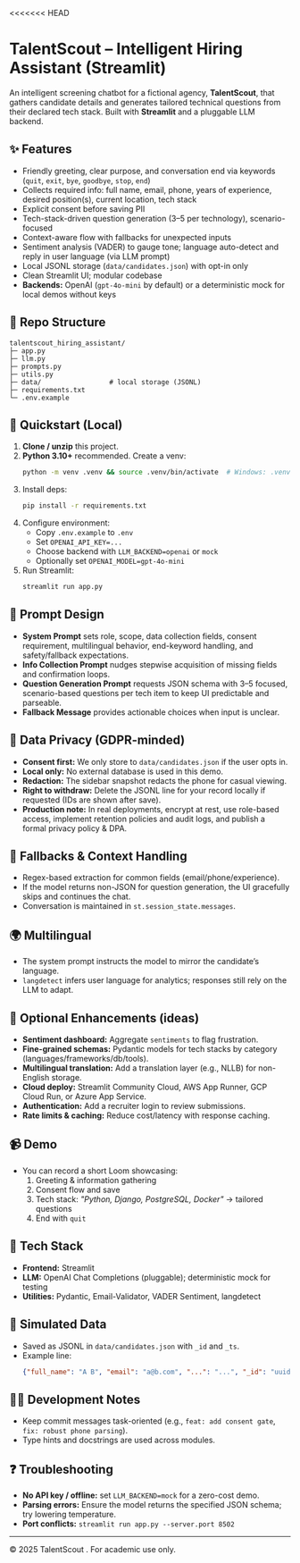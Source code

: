<<<<<<< HEAD
# TalentScout – Intelligent Hiring Assistant (Streamlit)

An intelligent screening chatbot for a fictional agency, **TalentScout**, that gathers candidate details and generates tailored technical questions from their declared tech stack. Built with **Streamlit** and a pluggable LLM backend.

## ✨ Features
- Friendly greeting, clear purpose, and conversation end via keywords (`quit`, `exit`, `bye`, `goodbye`, `stop`, `end`)
- Collects required info: full name, email, phone, years of experience, desired position(s), current location, tech stack
- Explicit consent before saving PII
- Tech-stack-driven question generation (3–5 per technology), scenario-focused
- Context-aware flow with fallbacks for unexpected inputs
- Sentiment analysis (VADER) to gauge tone; language auto-detect and reply in user language (via LLM prompt)
- Local JSONL storage (`data/candidates.json`) with opt-in only
- Clean Streamlit UI; modular codebase
- **Backends:** OpenAI (`gpt-4o-mini` by default) or a deterministic mock for local demos without keys

## 🧱 Repo Structure
```
talentscout_hiring_assistant/
├─ app.py
├─ llm.py
├─ prompts.py
├─ utils.py
├─ data/                 # local storage (JSONL)
├─ requirements.txt
└─ .env.example
```

## 🚀 Quickstart (Local)
1. **Clone / unzip** this project.
2. **Python 3.10+** recommended. Create a venv:
   ```bash
   python -m venv .venv && source .venv/bin/activate  # Windows: .venv\Scripts\activate
   ```
3. Install deps:
   ```bash
   pip install -r requirements.txt
   ```
4. Configure environment:
   - Copy `.env.example` to `.env`
   - Set `OPENAI_API_KEY=...`
   - Choose backend with `LLM_BACKEND=openai` or `mock`
   - Optionally set `OPENAI_MODEL=gpt-4o-mini`
5. Run Streamlit:
   ```bash
   streamlit run app.py
   ```

## 🧠 Prompt Design
- **System Prompt** sets role, scope, data collection fields, consent requirement, multilingual behavior, end-keyword handling, and safety/fallback expectations.
- **Info Collection Prompt** nudges stepwise acquisition of missing fields and confirmation loops.
- **Question Generation Prompt** requests JSON schema with 3–5 focused, scenario-based questions per tech item to keep UI predictable and parseable.
- **Fallback Message** provides actionable choices when input is unclear.

## 🔐 Data Privacy (GDPR-minded)
- **Consent first:** We only store to `data/candidates.json` if the user opts in.
- **Local only:** No external database is used in this demo.
- **Redaction:** The sidebar snapshot redacts the phone for casual viewing.
- **Right to withdraw:** Delete the JSONL line for your record locally if requested (IDs are shown after save).
- **Production note:** In real deployments, encrypt at rest, use role-based access, implement retention policies and audit logs, and publish a formal privacy policy & DPA.

## 🧪 Fallbacks & Context Handling
- Regex-based extraction for common fields (email/phone/experience).
- If the model returns non-JSON for question generation, the UI gracefully skips and continues the chat.
- Conversation is maintained in `st.session_state.messages`.

## 🌍 Multilingual
- The system prompt instructs the model to mirror the candidate’s language.
- `langdetect` infers user language for analytics; responses still rely on the LLM to adapt.

## 🧾 Optional Enhancements (ideas)
- **Sentiment dashboard:** Aggregate `sentiments` to flag frustration.
- **Fine-grained schemas:** Pydantic models for tech stacks by category (languages/frameworks/db/tools).
- **Multilingual translation:** Add a translation layer (e.g., NLLB) for non-English storage.
- **Cloud deploy:** Streamlit Community Cloud, AWS App Runner, GCP Cloud Run, or Azure App Service.
- **Authentication:** Add a recruiter login to review submissions.
- **Rate limits & caching:** Reduce cost/latency with response caching.

## 📹 Demo
- You can record a short Loom showcasing:
  1) Greeting & information gathering  
  2) Consent flow and save  
  3) Tech stack: _"Python, Django, PostgreSQL, Docker"_ → tailored questions  
  4) End with `quit`

## 🧰 Tech Stack
- **Frontend:** Streamlit
- **LLM:** OpenAI Chat Completions (pluggable); deterministic mock for testing
- **Utilities:** Pydantic, Email-Validator, VADER Sentiment, langdetect

## 📂 Simulated Data
- Saved as JSONL in `data/candidates.json` with `_id` and `_ts`.
- Example line:
  ```json
  {"full_name": "A B", "email": "a@b.com", "...": "...", "_id": "uuid", "_ts": 1724670000.0}
  ```

## 🧑‍💻 Development Notes
- Keep commit messages task-oriented (e.g., `feat: add consent gate`, `fix: robust phone parsing`).
- Type hints and docstrings are used across modules.

## ❓ Troubleshooting
- **No API key / offline:** set `LLM_BACKEND=mock` for a zero-cost demo.
- **Parsing errors:** Ensure the model returns the specified JSON schema; try lowering temperature.
- **Port conflicts:** `streamlit run app.py --server.port 8502`

---
© 2025 TalentScout . For academic use only.
